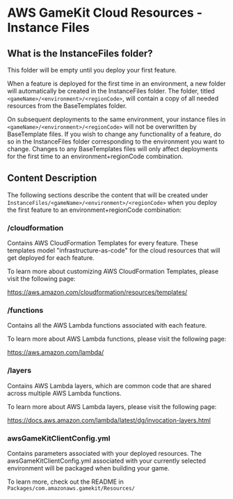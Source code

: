 # AWS GameKit Cloud Resources - Instance Files

## What is the InstanceFiles folder?
This folder will be empty until you deploy your first feature.

When a feature is deployed for the first time in an environment, a new folder will automatically be created in the
InstanceFiles folder. The folder, titled `<gameName>/<environment>/<regionCode>`, will contain a copy of all needed
resources from the BaseTemplates folder. 

On subsequent deployments to the same environment, your instance files in `<gameName>/<environment>/<regionCode>` will
not be overwritten by BaseTemplate files. If you wish to change any functionality of a feature, do so in the InstanceFiles
folder corresponding to the environment you want to change. Changes to any BaseTemplates files will only affect deployments
for the first time to an environment+regionCode combination.

## Content Description
The following sections describe the content that will be created under `InstanceFiles/<gameName>/<environment>/<regionCode>`
when you deploy the first feature to an  environment+regionCode combination:

### /cloudformation
Contains AWS CloudFormation Templates for every feature. These templates model "infrastructure-as-code" for the cloud resources
that will get deployed for each feature.

To learn more about customizing AWS CloudFormation Templates, please visit the following page:

https://aws.amazon.com/cloudformation/resources/templates/

### /functions
Contains all the AWS Lambda functions associated with each feature.

To learn more about AWS Lambda functions, please visit the following page:

https://aws.amazon.com/lambda/

### /layers
Contains AWS Lambda layers, which are common code that are shared across multiple AWS Lambda functions.

To learn more about AWS Lambda layers, please visit the following page:

https://docs.aws.amazon.com/lambda/latest/dg/invocation-layers.html

### awsGameKitClientConfig.yml
Contains parameters associated with your deployed resources. The awsGameKitClientConfig.yml associated with your
currently selected environment will be packaged when building your game.

To learn more, check out the README in `Packages/com.amazonaws.gamekit/Resources/`